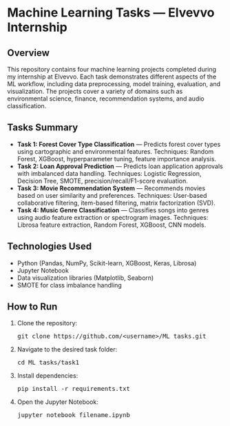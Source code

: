 <!DOCTYPE html>
<html lang="en">
<head>
    <meta charset="UTF-8">
    <meta name="viewport" content="width=device-width, initial-scale=1.0">
</head>
<body>
    <h1>Machine Learning Tasks — Elvevvo Internship</h1>
    <h2>Overview</h2>
    <p>
        This repository contains four machine learning projects completed during my internship at Elvevvo.
        Each task demonstrates different aspects of the ML workflow, including data preprocessing, model training,
        evaluation, and visualization. The projects cover a variety of domains such as environmental science,
        finance, recommendation systems, and audio classification.
    </p>
    <h2>Tasks Summary</h2>
    <ul>
        <li>
            <strong>Task 1: Forest Cover Type Classification</a></strong> — 
            Predicts forest cover types using cartographic and environmental features.
            Techniques: Random Forest, XGBoost, hyperparameter tuning, feature importance analysis.
        </li>
        <li>
            <strong>Task 2: Loan Approval Prediction</a></strong> — 
            Predicts loan application approvals with imbalanced data handling.
            Techniques: Logistic Regression, Decision Tree, SMOTE, precision/recall/F1-score evaluation.
        </li>
        <li>
            <strong>Task 3: Movie Recommendation System</a></strong> — 
            Recommends movies based on user similarity and preferences.
            Techniques: User-based collaborative filtering, item-based filtering, matrix factorization (SVD).
        </li>
        <li>
            <strong>Task 4: Music Genre Classification</a></strong> — 
            Classifies songs into genres using audio feature extraction or spectrogram images.
            Techniques: Librosa feature extraction, Random Forest, XGBoost, CNN models.
        </li>
    </ul>
    <h2>Technologies Used</h2>
    <ul>
        <li>Python (Pandas, NumPy, Scikit-learn, XGBoost, Keras, Librosa)</li>
        <li>Jupyter Notebook</li>
        <li>Data visualization libraries (Matplotlib, Seaborn)</li>
        <li>SMOTE for class imbalance handling</li>
    </ul>
    <h2>How to Run</h2>
    <ol>
        <li>Clone the repository:
            <pre>git clone https://github.com/&lt;username&gt;/ML_tasks.git</pre>
        </li>
        <li>Navigate to the desired task folder:
            <pre>cd ML_tasks/task1</pre>
        </li>
        <li>Install dependencies:
            <pre>pip install -r requirements.txt</pre>
        </li>
        <li>Open the Jupyter Notebook:
            <pre>jupyter notebook filename.ipynb</pre>
        </li>
    </ol>
</body>
</html>
